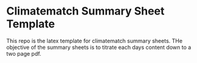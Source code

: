 # Climatematch Summary Sheet Template

This repo is the latex template for climatematch summary sheets.
THe objective of the summary sheets is to titrate each days content down to a two page pdf.

